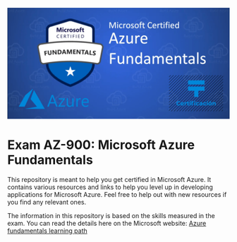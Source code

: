 ![Exam AZ-900](AZURE-min.png?raw=true "Exam AZ-900")

# Exam AZ-900: Microsoft Azure Fundamentals

This repository is meant to help you get certified in Microsoft Azure. It contains various resources and links to help you level up in developing applications for Microsoft Azure. Feel free to help out with new resources if you find any relevant ones.

The information in this repository is based on the skills measured in the exam. You can read the details here on the Microsoft website: 
[Azure fundamentals learning path](https://docs.microsoft.com/en-us/learn/paths/azure-fundamentals/)
